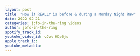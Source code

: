 ```yaml
---
layout: post
title: "How it REALLY is before & during a Monday Night Raw"
date: 2022-02-21
categories: jofo-in-the-ring videos
author: jofo-in-the-ring
spotify_track_id: 
youtube_video_id: vJzt-HDp8js
apple_track_id: 
youtube_metadata: 
---
```

